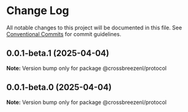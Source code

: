 # Change Log

All notable changes to this project will be documented in this file.
See [Conventional Commits](https://conventionalcommits.org) for commit guidelines.

## 0.0.1-beta.1 (2025-04-04)

**Note:** Version bump only for package @crossbreezenl/protocol

## 0.0.1-beta.0 (2025-04-04)

**Note:** Version bump only for package @crossbreezenl/protocol
